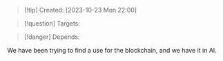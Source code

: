 
>[!tip] Created: [2023-10-23 Mon 22:00]

>[!question] Targets: 

>[!danger] Depends: 

We have been trying to find a use for the blockchain, and we have it in AI.